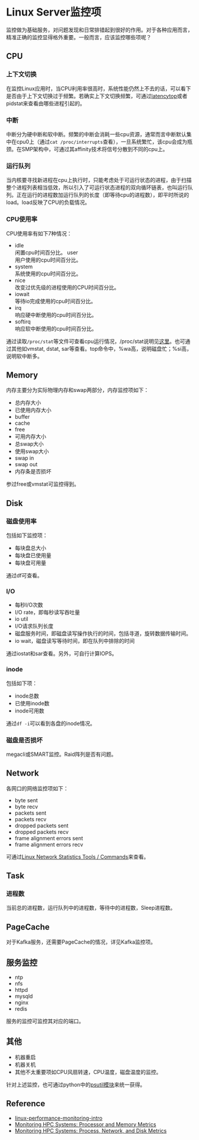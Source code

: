 # Linux Server监控项

监控做为基础服务，对问题发现和日常排错起到很好的作用。对于各种应用而言，精准正确的监控显得格外重要。一般而言，应该监控哪些项呢？

## CPU
###  上下文切换   
  在监控Linux应用时，当CPU利用率很高时，系统性能仍然上不去的话，可以看下是否由于上下文切换过于频繁。若确实上下文切换频繁，可通过[latencytop](http://blog.yufeng.info/archives/1239)或者pidstat来查看由哪些进程引起的。

### 中断  
  中断分为硬中断和软中断。频繁的中断会消耗一些cpu资源，通常而言中断默认集中在cpu0上（通过`cat /proc/interrupts`查看），一旦系统繁忙，该cpu会成为瓶颈。在SMP架构中，可通过其affinity技术将信号分散到不同的cpu上。
 
### 运行队列    
  当内核要寻找新进程在cpu上执行时，只能考虑处于可运行状态的进程，由于扫描整个进程列表相当低效，所以引入了可运行状态进程的双向循环链表，也叫运行队列。正在运行的进程数加运行队列的长度（即等待cpu的进程数），即平时所说的load。load反映了CPU的负载情况。

### CPU使用率   
CPU使用率有如下7种情况：
- idle   
 闲置cpu时间百分比。
 user   
 用户使用的cpu时间百分比。
- system        
 系统使用的cpu时间百分比。
- nice      
 改变过优先级的进程使用的CPU时间百分比。
- iowait   
 等待io完成使用的cpu时间百分比。
- irq     
 响应硬中断使用的cpu时间百分比。
- softirq    
 响应软中断使用的cpu时间百分比。

通过读取`/proc/stat`等文件可查看cpu运行情况，/proc/stat说明见[这里](http://www.linuxhowtos.org/System/procstat.htm)。也可通过其他如vmstat, dstat, sar等查看。top命令中，%wa高，说明磁盘忙；%si高，说明软中断多。

## Memory
内存主要分为实际物理内存和swap两部分，内存监控项如下：

- 总内存大小
- 已使用内存大小
- buffer
- cache
- free
- 可用内存大小
- 总swap大小
- 使用swap大小
- swap in
- swap out
- 内存条是否损坏

参过free或vmstat可监控得到。

## Disk
### 磁盘使用率
包括如下监控项：

- 每块盘总大小
- 每块盘已使用量
- 每块盘可用量

通过df可查看。

### I/O
- 每秒I/O次数
- I/O rate，即每秒读写吞吐量
- io util
- I/O请求队列长度
- 磁盘服务时间，即磁盘读写操作执行的时间，包括寻道，旋转数据传输时间。
- io wait，磁盘读写等待时间，即在队列中排除的时间

通过iostat和sar查看。另外，可自行计算IOPS。

### inode
包括如下项：

- inode总数
- 已使用inode数
- inode可用数

通过`df -i`可以看到各盘的inode情况。

### 磁盘是否损坏
megacli或SMART监控。Raid阵列是否有问题。

## Network
各网口的网络监控项如下：
- byte sent
- byte recv
- packets sent
- packets recv
- dropped packets sent
- dropped packets recv
- frame alignment errors sent
- frame alignment errors recv

可通过[Linux Network Statistics Tools / Commands](http://www.cyberciti.biz/faq/network-statistics-tools-rhel-centos-debian-linux/)来查看。

## Task
### 进程数
当前总的进程数，运行队列中的进程数，等待中的进程数，Sleep进程数。

## PageCache
对于Kafka服务，还需要PageCache的情况，详见Kafka监控项。

## 服务监控
- ntp
- nfs
- httpd
- mysqld
- nginx
- redis

服务的监控可监控其对应的端口。

## 其他
- 机器重启
- 机器关机
- 其他不太重要项如CPU风扇转速，CPU温度，磁盘温度的监控。

针对上述监控，也可通过python中的[psutil模块](https://pythonhosted.org/psutil/)来统一获得。

## Reference
- [linux-performance-monitoring-intro](http://www.thegeekstuff.com/2011/03/linux-performance-monitoring-intro/)
- [Monitoring HPC Systems: Processor and Memory Metrics](http://www.admin-magazine.com/HPC/Articles/Processor-and-Memory-Metrics)
- [Monitoring HPC Systems: Process, Network, and Disk Metrics](http://www.admin-magazine.com/HPC/Articles/Process-Network-and-Disk-Metrics)

